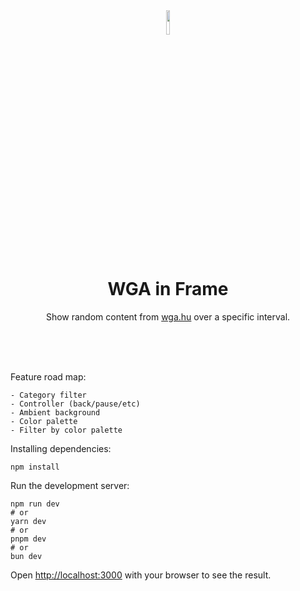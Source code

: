 <div align="center">
  <img width="10%" src="https://raw.githubusercontent.com/0x7s0lt1/WGAF_next/main/public/img/eye.png">
  <h1>WGA in Frame</h1>
  <p>Show random content from <a href="https://www.wga.hu/">wga.hu</a> over a specific interval.</p>
</div>

<br/>
<br/>
<br/>

Feature road map:
```
- Category filter
- Controller (back/pause/etc)
- Ambient background
- Color palette
- Filter by color palette
```

Installing dependencies:
```
npm install
```

Run the development server:
```
npm run dev
# or
yarn dev
# or
pnpm dev
# or
bun dev
```

Open [http://localhost:3000](http://localhost:3000) with your browser to see the result.
